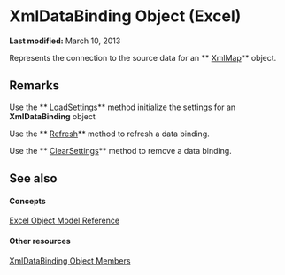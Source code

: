 
# XmlDataBinding Object (Excel)

 **Last modified:** March 10, 2013

Represents the connection to the source data for an  ** [XmlMap](39b0823f-0068-d8df-e4e1-ca62b55d58f5.md)** object.

## Remarks

Use the  ** [LoadSettings](218026ec-829b-048d-2429-6983ecfc26fd.md)** method initialize the settings for an **XmlDataBinding** object

Use the  ** [Refresh](b396a071-87b1-2a89-9176-81e6dbc7efca.md)** method to refresh a data binding.

Use the  ** [ClearSettings](3dbfa0df-4629-5b4b-2938-dafe79f9dedc.md)** method to remove a data binding.


## See also


#### Concepts


 [Excel Object Model Reference](11ea8598-8a20-92d5-f98b-0da04263bf2c.md)
#### Other resources


 [XmlDataBinding Object Members](ed381777-636d-df54-d2e3-9a63bebc0c6b.md)
